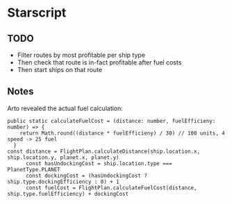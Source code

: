 # Starscript

## TODO

- Filter routes by most profitable per ship type
- Then check that route is in-fact profitable after fuel costs
- Then start ships on that route

## Notes
Arto revealed the actual fuel calculation:

```
public static calculateFuelCost = (distance: number, fuelEfficieny: number) => {
    return Math.round((distance * fuelEfficieny) / 30) // 100 units, 4 speed -> 25 fuel
  }
const distance = FlightPlan.calculateDistance(ship.location.x, ship.location.y, planet.x, planet.y)
      const hasUndockingCost = ship.location.type === PlanetType.PLANET
      const dockingCost = (hasUndockingCost ? ship.type.dockingEfficiency : 0) + 1
      const fuelCost = FlightPlan.calculateFuelCost(distance, ship.type.fuelEfficiency) + dockingCost
```
